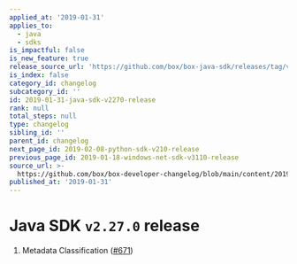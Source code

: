 ```yaml
---
applied_at: '2019-01-31'
applies_to:
  - java
  - sdks
is_impactful: false
is_new_feature: true
release_source_url: 'https://github.com/box/box-java-sdk/releases/tag/v2.27.0'
is_index: false
category_id: changelog
subcategory_id: ''
id: 2019-01-31-java-sdk-v2270-release
rank: null
total_steps: null
type: changelog
sibling_id: ''
parent_id: changelog
next_page_id: 2019-02-08-python-sdk-v210-release
previous_page_id: 2019-01-18-windows-net-sdk-v3110-release
source_url: >-
  https://github.com/box/box-developer-changelog/blob/main/content/2019/01-31-java-sdk-v2270-release.md
published_at: '2019-01-31'
---
```

# Java SDK `v2.27.0` release

1. Metadata Classification ([#671](https://github.com/box/box-java-sdk/pull/671))
